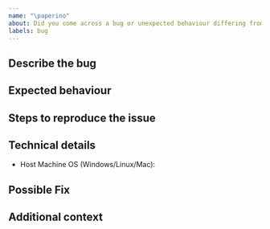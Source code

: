 ```yaml
---
name: "\paperino"
about: Did you come across a bug or unexpected behaviour differing from the docs?
labels: bug
---
```


<!--
Thanks for reporting a bug!
Before opening a new issue, please make sure that we do not have any duplicates already open. 
You can ensure this by searching the issue list for this repository. 
If there is a duplicate, please close your issue and add a comment to the existing issue instead.
-->

## Describe the bug

<!-- Describe your issue, but please be descriptive! Thanks again -->

## Expected behaviour

<!-- A clear and concise description of what you expected to happen. -->

## Steps to reproduce the issue

<!-- include screenshots, logs, code or other info to help explain your problem -->

<!--
1. Go to '...'
2. Click on '....'
3. Scroll down to '....'
4. See error
-->

## Technical details

- Host Machine OS (Windows/Linux/Mac):

## Possible Fix

<!-- Not obligatory, but suggest a fix or reason for the bug -->

## Additional context

<!-- Add any other context about the problem here. -->
